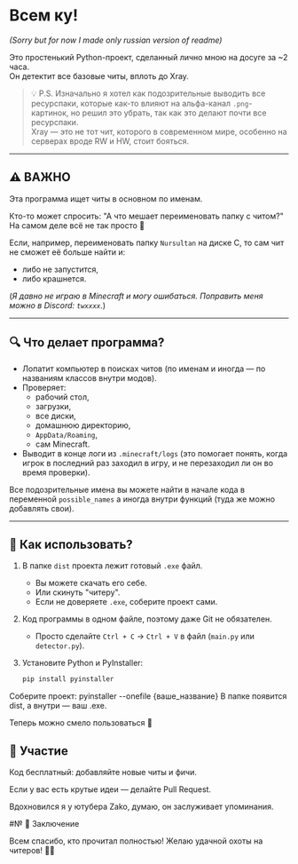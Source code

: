 # Всем ку!  
*(Sorry but for now I made only russian version of readme)*  

Это простенький Python-проект, сделанный лично мною на досуге за ~2 часа.  
Он детектит все базовые читы, вплоть до Xray.  

> 💡 P.S. Изначально я хотел как подозрительные выводить все ресурспаки, которые как-то влияют на альфа-канал `.png`-картинок, но решил это убрать, так как это делают почти все ресурспаки.  
> Xray — это не тот чит, которого в современном мире, особенно на серверах вроде RW и HW, стоит бояться.  

---

## ⚠️ ВАЖНО

Эта программа ищет читы в основном по именам.  

Кто-то может спросить: "А что мешает переименовать папку с читом?"  
На самом деле всё не так просто 🙂  

Если, например, переименовать папку `Nursultan` на диске C, то сам чит не сможет её больше найти и:  
- либо не запустится,  
- либо крашнется.  

(*Я давно не играю в Minecraft и могу ошибаться. Поправить меня можно в Discord: `twxxxx`.*)  

---

## 🔍 Что делает программа?

- Лопатит компьютер в поисках читов (по именам и иногда — по названиям классов внутри модов).  
- Проверяет:  
  - рабочий стол,  
  - загрузки,  
  - все диски,  
  - домашнюю директорию,  
  - `AppData/Roaming`,  
  - сам Minecraft.  
- Выводит в конце логи из `.minecraft/logs` (это помогает понять, когда игрок в последний раз заходил в игру, и не перезаходил ли он во время проверки).  

Все подозрительные имена вы можете найти в начале кода в переменной `possible_names` а иногда внутри функций (туда же можно добавлять свои).  

---

## 🚀 Как использовать?

1. В папке `dist` проекта лежит готовый `.exe` файл.  
   - Вы можете скачать его себе.  
   - Или скинуть "читеру".  
   - Если не доверяете `.exe`, соберите проект сами.  

2. Код программы в одном файле, поэтому даже Git не обязателен.  
   - Просто сделайте `Ctrl + C` → `Ctrl + V` в файл (`main.py` или `detector.py`).  

3. Установите Python и PyInstaller:  
   ```bash
   pip install pyinstaller

Соберите проект:
pyinstaller --onefile {ваше_название}
В папке появится dist, а внутри — ваш .exe.

Теперь можно смело пользоваться 🚀

## 🤝 Участие

Код бесплатный: добавляйте новые читы и фичи.

Если у вас есть крутые идеи — делайте Pull Request.

Вдохновился я у ютубера Zako, думаю, он заслуживает упоминания.

#№ 🎯 Заключение

Всем спасибо, кто прочитал полностью!
Желаю удачной охоты на читеров! 🏹👾
